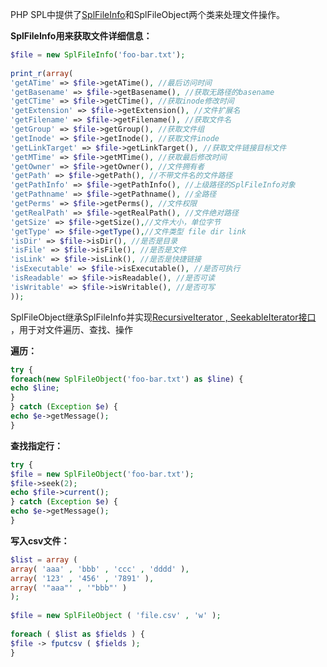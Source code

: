 PHP SPL中提供了[SplFileInfo][0]和SplFileObject两个类来处理文件操作。

**SplFileInfo用来获取文件详细信息：**
```php  
$file = new SplFileInfo('foo-bar.txt');  
  
print_r(array(  
'getATime' => $file->getATime(), //最后访问时间  
'getBasename' => $file->getBasename(), //获取无路径的basename  
'getCTime' => $file->getCTime(), //获取inode修改时间  
'getExtension' => $file->getExtension(), //文件扩展名  
'getFilename' => $file->getFilename(), //获取文件名  
'getGroup' => $file->getGroup(), //获取文件组  
'getInode' => $file->getInode(), //获取文件inode  
'getLinkTarget' => $file->getLinkTarget(), //获取文件链接目标文件  
'getMTime' => $file->getMTime(), //获取最后修改时间  
'getOwner' => $file->getOwner(), //文件拥有者  
'getPath' => $file->getPath(), //不带文件名的文件路径  
'getPathInfo' => $file->getPathInfo(), //上级路径的SplFileInfo对象  
'getPathname' => $file->getPathname(), //全路径  
'getPerms' => $file->getPerms(), //文件权限  
'getRealPath' => $file->getRealPath(), //文件绝对路径  
'getSize' => $file->getSize(),//文件大小，单位字节  
'getType' => $file->getType(),//文件类型 file dir link  
'isDir' => $file->isDir(), //是否是目录  
'isFile' => $file->isFile(), //是否是文件  
'isLink' => $file->isLink(), //是否是快捷链接  
'isExecutable' => $file->isExecutable(), //是否可执行  
'isReadable' => $file->isReadable(), //是否可读  
'isWritable' => $file->isWritable(), //是否可写  
));
```
SplFileObject继承SplFileInfo并实现[RecursiveIterator , SeekableIterator接口][1] ，用于对文件遍历、查找、操作

**遍历：**
```php 
try {  
foreach(new SplFileObject('foo-bar.txt') as $line) {  
echo $line;  
}  
} catch (Exception $e) {  
echo $e->getMessage();  
}
```
  
**查找指定行：**  
```php  
try {  
$file = new SplFileObject('foo-bar.txt');  
$file->seek(2);  
echo $file->current();  
} catch (Exception $e) {  
echo $e->getMessage();  
}

```
**写入csv文件：**  
```php 
$list = array (  
array( 'aaa' , 'bbb' , 'ccc' , 'dddd' ),  
array( '123' , '456' , '7891' ),  
array( '"aaa"' , '"bbb"' )  
);  
  
$file = new SplFileObject ( 'file.csv' , 'w' );  
  
foreach ( $list as $fields ) {  
$file -> fputcsv ( $fields );  
}
```
[0]: http://php.net/manual/zh/class.splfileinfo.php
[1]: http://www.jb51.net/article/65853.htm